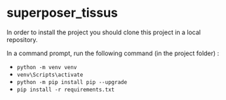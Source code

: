 # superposer_tissus


In order to install the project you should clone this project in a local repository.

In a command prompt, run the following command (in the project folder) :
* `python -m venv venv`
* `venv\Scripts\activate`
* `python -m pip install pip --upgrade`
* `pip install -r requirements.txt`
